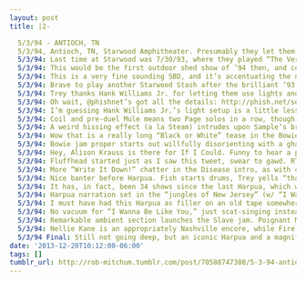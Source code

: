 ```yaml
---
layout: post
title: |2-

  5/3/94 - ANTIOCH, TN
  5/3/94, Antioch, TN, Starwood Amphitheater. Presumably they let them play on the real stage this time, not back by the concessions?
  5/3/94: Last time at Starwood was 7/30/93, where they played “The Veranda,” helpfully illustrated by @KernelForbin: http://rob-mitchum.tumblr.com/post/24200997940/veranda-indicated-by-red-box-photo-illustration …
  5/3/94: This would be the first outdoor shed show of ’94 then, and comes 8 days after playing the other side of TN. A loose Rift opens.
  5/3/94: This is a very fine sounding SBD, and it’s accentuating the new, more textural approach to Maze. Organ scampers, paintbrush drones.
  5/3/94: Brave to play another Starwood Stash after the brilliant ‘93 version, but this one has a nice major/minor alternating stretch.
  5/3/94: Trey thanks Hank Williams Jr. for letting them use lights and equipment…a joke? Quick, growly “All My Rowdy Friends” from Fish.
  5/3/94: Oh wait, @phishnet’s got all the details: http://phish.net/setlists/?d=1994-05-03 … Scheduled for The Veranda again, but moved due to rain.
  5/3/94: I’m guessing Hank Williams Jr.’s light setup is a little less impressive than Kuroda’s. Probably not going to hear 2001 tonight.
  5/3/94: Coil and pre-duel Mule means two Page solos in a row, though he keeps the latter one very short.
  5/3/94: A weird hissing effect (a la Steam) intrudes upon Sample’s bridge, automatically making it the most interesting version this week.
  5/3/94: Wow that is a really long “Black or White” tease in the Bowie intro. Oh and the “Sunshine of Your/My Love/Life” mashup!
  5/3/94: Bowie jam proper starts out willfully disorienting with a ghastly Trey lick, then rides a more typical gallop to the finish. Brisk.
  5/3/94: Hey, Alison Krauss is there for If I Could. Funny to hear a polished singer with them outside of a studio.
  5/3/94: Fluffhead started just as I saw this tweet, swear to gawd. RT @CraigSJ: #IStandWithPhil pic.twitter.com/e8cH0FjmU2
  5/3/94: More “Write It Down!” chatter in the Disease intro, as with 4/25 and 4/26. Does anyone know what the deal was with that?
  5/3/94: Nice banter before Harpua. Fish starts drums, Trey yells “that’s not how it starts.” “It’s been a while since we played this song.”
  5/3/94: It has, in fact, been 34 shows since the last Harpua, which was the Red Rocks Iguana version.
  5/3/94: Harpua narration set in the “jungles of New Jersey” (w/ “I Wanna Be Like You” teases from Page).
  5/3/94: I must have had this Harpua as filler on an old tape somewhere…I remember the Cream/Stevie Wonder mashup in this context vs. Bowie.
  5/3/94: No vacuum for “I Wanna Be Like You,” just scat-singing instead, which is kind of like an unplugged vacuum solo, I suppose.
  5/3/94: Remarkable ambient section launches the Slave jam. Poignant Mike solo over feedback chirps. 1st Slave since return to break form.
  5/3/94: Nellie Kane is an appropriately Nashville encore, while Fire is…less so. Unless I’m unaware of Jimi’s country phase.
  5/3/94 Final: Still not going deep, but an iconic Harpua and a magnificent Slave make for good value. Wonder if Hank Jr. was impressed. 
date: '2013-12-20T10:12:00-06:00'
tags: []
tumblr_url: http://rob-mitchum.tumblr.com/post/70588747308/5-3-94-antioch-tn-5-3-94-antioch-tn-starwood
---
```

